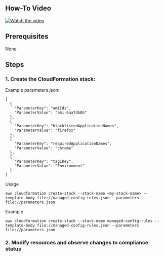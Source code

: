 ## How-To Video

[![Watch the video](https://img.youtube.com/vi/w-vQmbkuIig/maxresdefault.jpg)](https://youtu.be/w-vQmbkuIig)

## Prerequisites

None

## Steps

### 1. Create the CloudFormation stack:

Example parameters.json:
```
[
  {
    "ParameterKey": "amiIds",
    "ParameterValue": "ami-6aa7db0b"
  },
  {
    "ParameterKey": "blacklistedApplicationNames",
    "ParameterValue": "firefox"
  },
  {
    "ParameterKey": "requiredApplicationNames",
    "ParameterValue": "chrome"
  },
  {
    "ParameterKey": "tag1Key",
    "ParameterValue": "Environment"
  }
]
```
Usage
```
aws cloudformation create-stack --stack-name <my-stack-name> --template-body file://managed-config-rules.json --parameters file://parameters.json
```
Example
```
aws cloudformation create-stack --stack-name managed-config-rules --template-body file://managed-config-rules.json --parameters file://parameters.json
```

### 2. Modify resources and observe changes to compliance status
